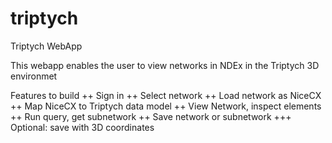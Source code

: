 # triptych
Triptych WebApp

This webapp enables the user to view networks in NDEx in the Triptych 3D environmet

Features to build
++ Sign in
++ Select network
++ Load network as NiceCX
++ Map NiceCX to Triptych data model
++ View Network, inspect elements
++ Run query, get subnetwork
++ Save network or subnetwork
+++ Optional: save with 3D coordinates
